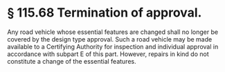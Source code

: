 # § 115.68   Termination of approval.

Any road vehicle whose essential features are changed shall no longer be covered by the design type approval. Such a road vehicle may be made available to a Certifying Authority for inspection and individual approval in accordance with subpart E of this part. However, repairs in kind do not constitute a change of the essential features.




